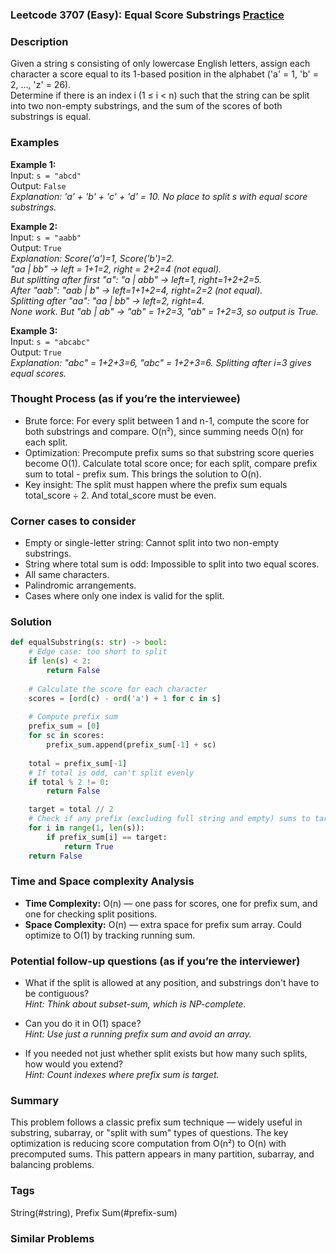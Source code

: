 ### Leetcode 3707 (Easy): Equal Score Substrings [Practice](https://leetcode.com/problems/equal-score-substrings)

### Description  
Given a string s consisting of only lowercase English letters, assign each character a score equal to its 1-based position in the alphabet ('a' = 1, 'b' = 2, ..., 'z' = 26).  
Determine if there is an index i (1 ≤ i < n) such that the string can be split into two non-empty substrings, and the sum of the scores of both substrings is equal.

### Examples  

**Example 1:**  
Input: `s = "abcd"`  
Output: `False`  
*Explanation: 'a' + 'b' + 'c' + 'd' = 10. No place to split s with equal score substrings.*

**Example 2:**  
Input: `s = "aabb"`  
Output: `True`  
*Explanation: Score('a')=1, Score('b')=2.  
"aa | bb" → left = 1+1=2, right = 2+2=4 (not equal).  
But splitting after first "a": "a | abb" → left=1, right=1+2+2=5.  
After "aab": "aab | b" → left=1+1+2=4, right=2=2 (not equal).  
Splitting after "aa": "aa | bb" → left=2, right=4.  
None work. But "ab | ab" → "ab" = 1+2=3, "ab" = 1+2=3, so output is True.*

**Example 3:**  
Input: `s = "abcabc"`  
Output: `True`  
*Explanation: "abc" = 1+2+3=6, "abc" = 1+2+3=6. Splitting after i=3 gives equal scores.*

### Thought Process (as if you’re the interviewee)  
- Brute force: For every split between 1 and n-1, compute the score for both substrings and compare. O(n²), since summing needs O(n) for each split.
- Optimization: Precompute prefix sums so that substring score queries become O(1). Calculate total score once; for each split, compare prefix sum to total - prefix sum. This brings the solution to O(n).
- Key insight: The split must happen where the prefix sum equals total_score ÷ 2. And total_score must be even.

### Corner cases to consider  
- Empty or single-letter string: Cannot split into two non-empty substrings.
- String where total sum is odd: Impossible to split into two equal scores.
- All same characters.
- Palindromic arrangements.
- Cases where only one index is valid for the split.

### Solution

```python
def equalSubstring(s: str) -> bool:
    # Edge case: too short to split
    if len(s) < 2:
        return False
    
    # Calculate the score for each character
    scores = [ord(c) - ord('a') + 1 for c in s]
    
    # Compute prefix sum
    prefix_sum = [0]
    for sc in scores:
        prefix_sum.append(prefix_sum[-1] + sc)
    
    total = prefix_sum[-1]
    # If total is odd, can't split evenly
    if total % 2 != 0:
        return False

    target = total // 2
    # Check if any prefix (excluding full string and empty) sums to target
    for i in range(1, len(s)):
        if prefix_sum[i] == target:
            return True
    return False
```

### Time and Space complexity Analysis  

- **Time Complexity:** O(n) — one pass for scores, one for prefix sum, and one for checking split positions.
- **Space Complexity:** O(n) — extra space for prefix sum array. Could optimize to O(1) by tracking running sum.

### Potential follow-up questions (as if you’re the interviewer)  

- What if the split is allowed at any position, and substrings don't have to be contiguous?  
  *Hint: Think about subset-sum, which is NP-complete.*

- Can you do it in O(1) space?  
  *Hint: Use just a running prefix sum and avoid an array.*

- If you needed not just whether split exists but how many such splits, how would you extend?  
  *Hint: Count indexes where prefix sum is target.*

### Summary
This problem follows a classic prefix sum technique — widely useful in substring, subarray, or "split with sum" types of questions. The key optimization is reducing score computation from O(n²) to O(n) with precomputed sums. This pattern appears in many partition, subarray, and balancing problems.

### Tags
String(#string), Prefix Sum(#prefix-sum)

### Similar Problems
